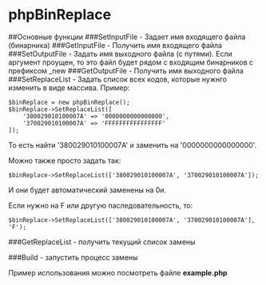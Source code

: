 # phpBinReplace

##Основные функции
###SetInputFile - Задает имя входящего файла (бинарника)
###GetInputFile - Получить имя входящего файла
###SetOutputFile - Задать имя выходного файла (с путями). Если аргумент проущен, то это файл будет рядом с входящим бинарников с префиксом _new
###GetOutputFile - Получить имя выходного файла
###SetReplaceList - Задать список всех кодов, которые нужнго изменить в виде массива.
Пример:
```
$binReplace = new phpBinReplace();
$binReplace->SetReplaceList([
    '380029010100007A' => '0000000000000000',
    '370029010100007A' => 'FFFFFFFFFFFFFFFF'
]);
```
То есть найти '380029010100007A' и заменить на '0000000000000000'.

Можно также просто задать так:
```
$binReplace->SetReplaceList(['380029010100007A', '370029010100007A']);
```
И они будет автоматический заменены на 0и.

Если нужно на F или другую паследовательность, то:
```
$binReplace->SetReplaceList(['380029010100007A', '370029010100007A'], 'F');
```
###GetReplaceList - получить текущий список замены

###Build - запустить процесс замены

Пример использования можно посмотреть файле **example.php**

